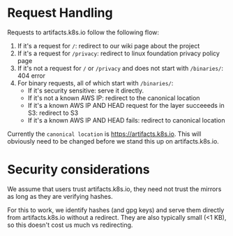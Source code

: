 # Request Handling

Requests to artifacts.k8s.io follow the following flow:

1. If it's a request for `/`: redirect to our wiki page about the project
1. If it's a request for `/privacy`: redirect to linux foundation privacy policy page
1. If it's not a request for `/` or `/privacy` and does not start with `/binaries/`: 404 error
1. For binary requests, all of which start with `/binaries/`:
    - If it's security sensitive: serve it directly.
    - If it's not a known AWS IP: redirect to the canonical location
    -  If it's a known AWS IP AND HEAD request for the layer succeeeds in S3: redirect to S3
    -  If it's a known AWS IP AND HEAD fails: redirect to canonical location

Currently the `canonical location` is https://artifacts.k8s.io.  This will obviously need to be changed before we stand this up on artifacts.k8s.io.


# Security considerations

We assume that users trust artifacts.k8s.io, they need not trust the mirrors as long as they are verifying hashes.

For this to work, we identify hashes (and gpg keys) and serve them directly from artifacts.k8s.io without a redirect.  They are also typically small (<1 KB), so this doesn't cost us much vs redirecting.